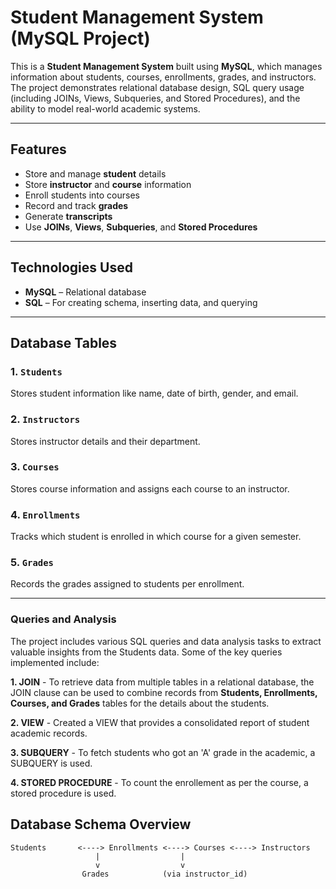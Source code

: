 # Student Management System (MySQL Project)

This is a **Student Management System** built using **MySQL**, which manages information about students, courses, enrollments, grades, and instructors. The project demonstrates relational database design, SQL query usage (including JOINs, Views, Subqueries, and Stored Procedures), and the ability to model real-world academic systems.

---

##  Features

- Store and manage **student** details
- Store **instructor** and **course** information
- Enroll students into courses
- Record and track **grades**
- Generate **transcripts**
- Use **JOINs**, **Views**, **Subqueries**, and **Stored Procedures**

---

##  Technologies Used

- **MySQL** – Relational database
- **SQL** – For creating schema, inserting data, and querying

---

## Database Tables

### 1. `Students`
Stores student information like name, date of birth, gender, and email.

### 2. `Instructors`
Stores instructor details and their department.

### 3. `Courses`
Stores course information and assigns each course to an instructor.

### 4. `Enrollments`
Tracks which student is enrolled in which course for a given semester.

### 5. `Grades`
Records the grades assigned to students per enrollment.

---

### Queries and Analysis

The project includes various SQL queries and data analysis tasks to extract valuable insights from the Students data. Some of the key queries implemented include:

**1. JOIN** - To retrieve data from multiple tables in a relational database, the JOIN clause can be used to combine records from **Students, Enrollments, Courses, and Grades** tables for the details about the students.

**2. VIEW** - Created a VIEW that provides a consolidated report of student academic records.

**3. SUBQUERY** - To fetch students who got an 'A' grade in the academic, a SUBQUERY is used.

**4. STORED PROCEDURE** - To count the enrollement as per the course, a stored procedure is used.

## Database Schema Overview

```plaintext
Students       <----> Enrollments <----> Courses <----> Instructors
                   |                  |
                   v                  v
                Grades            (via instructor_id)
